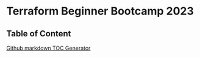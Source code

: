 # Terraform Beginner Bootcamp 2023

## Table of Content

[Github markdown TOC Generator](https://ecotrust-canada.github.io/markdown-toc/)
